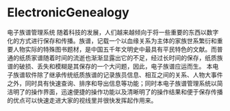 # ElectronicGenealogy
电子族谱管理系统
随着科技的发展，人们越来越倾向于将一些重要的东西以数字化的方式进行保存和传播。族谱，记载一个以血缘关系为主体的家族世系繁衍和重要人物实际的特殊图书题材，是中国五千年文明史中最具有平民特色的文献。而普通的纸质家谱随着时间的流逝也渐渐显露出它的不足，经过长时间的保存，纸质族谱的破损、丢失和模糊是其保存的一个大问题，因此，电子族谱应运而生。
本电子族谱软件除了继承传统纸质族谱的记录族员信息、相互之间的关系、人物大事件之外，同时具有快速查询、排序和导出信息等功能；同时本电子族谱管理系统以简洁明了的操作界面，迅速便捷的操作功能以及清晰明了的操作结果和便于保存传播的优点可以快速走进大家的视线里并很快发挥起作用来。
